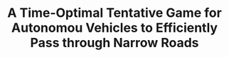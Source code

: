 ---
title: A Time-Optimal Tentative Game for Autonomou Vehicles to Efficiently Pass through Narrow Roads
authors:
- Qianyi Zhang
- Jinzheng Guang
- Zhenzhong Cao
- Jingtai Liu
# date: '2023-01-01'
# publishDate: '2024-02-05T16:23:51.355309Z'
publication_types:
- article-journal
publication: '*IEEE Transactions on Intelligent Transportation Systems*'
# doi: 10.1109/TASE.2023.3299962
# tags:
# - Trajectory;Robots;Planning;Safety;Dynamics;Collision avoidance;Robot sensing systems;Motion
#   planning;computer graphics;timed elastic band (TEB);homology class of trajectories
# url_pdf: https://ieeexplore.ieee.org/document/10210322
# url_code: 'https://github.com/Chris-Arvin/GraphicTEB'
# url_video: 'https://www.youtube.com/watch?v=SzZGKdbzH9Q'
---